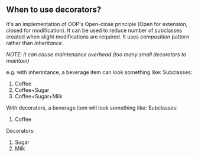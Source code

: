 ## When to use decorators?

It's an implementation of OOP's Open-close principle (Open for extension, closed for modification).
It can be used to reduce number of subclasses created when slight modifications are required. It uses _composition_ pattern rather than _inheritance_.

_NOTE: it can cause maintenance overhead (too many small decorators to maintain)_

e.g.
with inherintance, a beverage item can look something like:
Subclasses:

1. Coffee
2. Coffee+Sugar
3. Coffee+Sugar+Milk

With decorators, a beverage item will look something like:
Subclasses:

1. Coffee

Decorators:

1. Sugar
2. Milk
